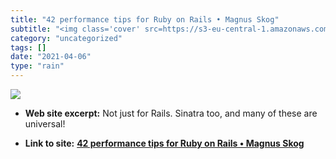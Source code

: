 ```yaml
---
title: "42 performance tips for Ruby on Rails • Magnus Skog"
subtitle: "<img class='cover' src=https://s3-eu-central-1.amazonaws.com/mskog-cms/2020/02/speedlines@2x.jpg>"
category: "uncategorized"
tags: []
date: "2021-04-06"
type: "rain"
---
```

<img class="cover" src=https://s3-eu-central-1.amazonaws.com/mskog-cms/2020/02/speedlines@2x.jpg>



* **Web site excerpt:** Not just for Rails. Sinatra too, and many of these are universal!

* **Link to site:** **[42 performance tips for Ruby on Rails • Magnus Skog](https://www.mskog.com/posts/42-performance-tips-for-ruby-on-rails)**